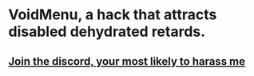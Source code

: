# VoidMenu, a hack that attracts disabled dehydrated retards.
<h2><a href="https://discord.gg/Jw4jXkzUf5">Join the discord, your most likely to harass me</a></h2>

